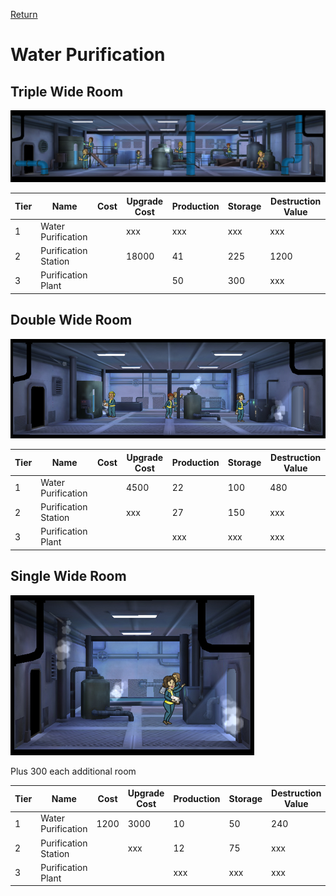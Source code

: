[Return](../README.md)

Water Purification
===========

## Triple Wide Room

![Garden](t1images/triplewaterpurification.jpg)

Tier | Name | Cost | Upgrade Cost | Production | Storage | Destruction Value
------|------|------|------|------|------|------
1 | Water Purification | | xxx | xxx | xxx | xxx
2 | Purification Station | | 18000 | 41 | 225 | 1200
3 | Purification Plant | | | 50 | 300 | xxx

## Double Wide Room

![Garden](t1images/doublewaterpurification.jpg)

Tier | Name | Cost | Upgrade Cost | Production | Storage | Destruction Value
------|------|------|------|------|------|------
1 | Water Purification | | 4500 | 22 | 100 | 480
2 | Purification Station | | xxx | 27 | 150 | xxx
3 | Purification Plant | | | xxx | xxx | xxx

## Single Wide Room

![Garden](t1images/singlewaterpurification.jpg)

Plus 300 each additional room

Tier | Name | Cost | Upgrade Cost | Production | Storage | Destruction Value
------|------|------|------|------|------|------
1 | Water Purification | 1200 | 3000 | 10 | 50 | 240
2 | Purification Station | | xxx | 12 | 75 | xxx
3 | Purification Plant | | | xxx | xxx | xxx
